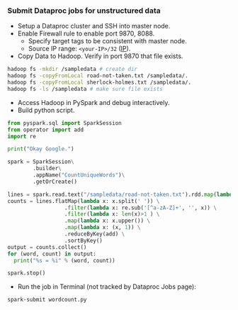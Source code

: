 ### Submit Dataproc jobs for unstructured data

* Setup a Dataproc cluster and SSH into master node.
* Enable Firewall rule to enable port 9870, 8088.
    * Specify target tags to be consistent with master node.
    * Source IP range: `<your-IP>/32` ([IP](http://ip4.me/)).
* Copy Data to Hadoop. Verify in port 9870 that file exists.

```bash
hadoop fs -mkdir /sampledata # create dir
hadoop fs -copyFromLocal road-not-taken.txt /sampledata/.
hadoop fs -copyFromLocal sherlock-holmes.txt /sampledata/.
hadoop fs -ls /sampledata # make sure file exists
```

* Access Hadoop in PySpark and debug interactively.
* Build python script.

```python
from pyspark.sql import SparkSession
from operator import add
import re

print("Okay Google.")

spark = SparkSession\
        .builder\
        .appName("CountUniqueWords")\
        .getOrCreate()

lines = spark.read.text("/sampledata/road-not-taken.txt").rdd.map(lambda x: x[0])
counts = lines.flatMap(lambda x: x.split(' ')) \
                  .filter(lambda x: re.sub('[^a-zA-Z]+', '', x)) \
                  .filter(lambda x: len(x)>1 ) \
                  .map(lambda x: x.upper()) \
                  .map(lambda x: (x, 1)) \
                  .reduceByKey(add) \
                  .sortByKey()
output = counts.collect()
for (word, count) in output:
  print("%s = %i" % (word, count))

spark.stop()
```

* Run the job in Terminal (not tracked by Dataproc Jobs page):

```bash
spark-submit wordcount.py
```

